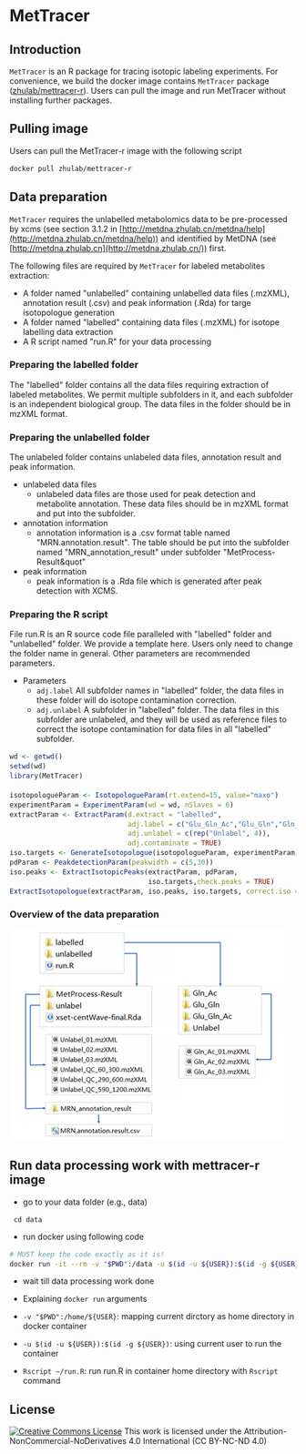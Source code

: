 # MetTracer

## Introduction

`MetTracer` is an R package for tracing isotopic labeling experiments. For convenience, we build the docker image contains `MetTracer` package ([zhulab/mettracer-r](https://hub.docker.com/r/zhulab/mettracer-r)). Users can pull the image and run MetTracer without installing further packages.

## Pulling image
Users can pull the MetTracer-r image with the following script
``` bash
docker pull zhulab/mettracer-r
```

## Data preparation

 `MetTracer` requires the unlabelled metabolomics data to be pre-processed by xcms (see section 3.1.2 in [http://metdna.zhulab.cn/metdna/help](http://metdna.zhulab.cn/metdna/help)) and identified by MetDNA (see [http://metdna.zhulab.cn](http://metdna.zhulab.cn/)) first.

The following files are required by `MetTracer` for labeled metabolites extraction:

- A folder named &quot;unlabelled&quot; containing unlabelled data files (.mzXML), annotation result (.csv) and peak information (.Rda) for targe isotopologue generation
- A folder named &quot;labelled&quot; containing data files (.mzXML) for isotope labelling data extraction
- A R script named &quot;run.R&quot; for your data processing

 ### Preparing the labelled folder

The &quot;labelled&quot; folder contains all the data files requiring extraction of labeled metabolites. We permit multiple subfolders in it, and each subfolder is an independent biological group. The data files in the folder should be in mzXML format.

###  Preparing the unlabelled folder

The unlabeled folder contains unlabeled data files, annotation result and peak information.

- unlabeled data files
  - unlabeled data files are those used for peak detection and metabolite annotation. These data files should be in mzXML format and put into the subfolder.
- annotation information
  - annotation information is a .csv format table named &quot;MRN.annotation.result&quot;. The table should be put into the subfolder named  "MRN_annotation_result" under subfolder "MetProcess-Result&quot"
- peak information
  - peak information is a .Rda file which is generated after peak detection with XCMS.

### Preparing the R script

File run.R is an R source code file paralleled with "labelled" folder and "unlabelled" folder. We provide a template here. Users only need to change the folder name in general. Other parameters are recommended parameters.

- Parameters
  - `adj.label` All subfolder names in &quot;labelled&quot; folder, the data files in these folder will do isotope contamination correction.
  - `adj.unlabel` A subfolder in &quot;labelled&quot; folder. The data files in this subfolder are unlabeled, and they will be used as reference files to correct the isotope contamination for data files in all &quot;labelled&quot; subfolder.
 
``` R
wd <- getwd()
setwd(wd)
library(MetTracer)

isotopologueParam <- IsotopologueParam(rt.extend=15, value="maxo")
experimentParam = ExperimentParam(wd = wd, nSlaves = 6)
extractParam <- ExtractParam(d.extract = "labelled",
                             adj.label = c("Glu_Gln_Ac","Glu_Gln","Gln_Ac","Unlabel"),
                             adj.unlabel = c(rep("Unlabel", 4)), 
                             adj.contaminate = TRUE)
iso.targets <- GenerateIsotopologue(isotopologueParam, experimentParam)
pdParam <- PeakdetectionParam(peakwidth = c(5,30))
iso.peaks <- ExtractIsotopicPeaks(extractParam, pdParam,
                                  iso.targets,check.peaks = TRUE)
ExtractIsotopologue(extractParam, iso.peaks, iso.targets, correct.iso = TRUE)
```
### Overview of the data preparation
<img src="https://raw.githubusercontent.com/ZhuMetLab/MetTracer/main/data_structure.png" alt="Overview of the data preparation" title="Overview of the data preparation">

## Run data processing work with mettracer-r image
* go to your data folder (e.g., data) 
``` base
 cd data
```
* run docker using following code
``` bash
# MUST keep the code exactly as it is!
docker run -it --rm -v "$PWD":/data -u $(id -u ${USER}):$(id -g ${USER}) zhulab/mettracer-r Rscript run.R
```
* wait till data processing work done

* Explaining `docker run` arguments
* `-v "$PWD":/home/${USER}`: mapping current dirctory as home directory in docker container
*  `-u $(id -u ${USER}):$(id -g ${USER})`: using current user to run the container
* `Rscript ~/run.R`: run run.R in container home directory with `Rscript`  command

## License
<a rel="license" href="https://creativecommons.org/licenses/by-nc-nd/4.0/"><img alt="Creative Commons License" style="border-width:0" src="https://i.creativecommons.org/l/by-nc-nd/4.0/88x31.png" /></a> 
This work is licensed under the Attribution-NonCommercial-NoDerivatives 4.0 International (CC BY-NC-ND 4.0)
